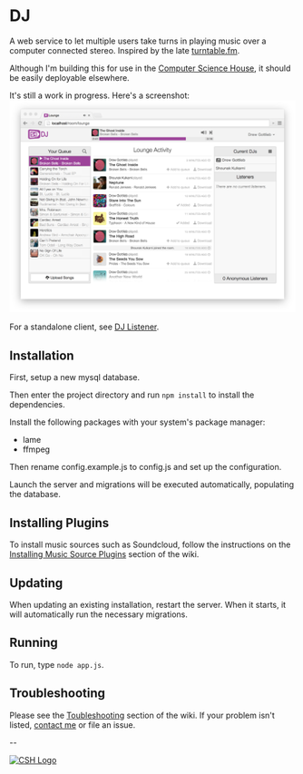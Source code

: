 DJ
==

A web service to let multiple users take turns in playing music over a computer
connected stereo. Inspired by the late
[turntable.fm](https://web.archive.org/web/20140110131633/http://blog.turntable.fm/post/67777306411/turntable-live-turntable-fm).

Although I'm building this for use in the [Computer Science House](http://csh.rit.edu),
it should be easily deployable elsewhere.

It's still a work in progress. Here's a screenshot:
![Screenshot](/screenshot.png)

For a standalone client, see [DJ Listener](https://github.com/dag10/DJ-Listener).

Installation
--
First, setup a new mysql database.

Then enter the project directory and run `npm install` to install the
dependencies.

Install the following packages with your system's package manager:
- lame
- ffmpeg

Then rename config.example.js to config.js and set up the configuration.

Launch the server and migrations will be executed automatically, populating
the database.

Installing Plugins
--
To install music sources such as Soundcloud, follow the instructions on the
[Installing Music Source Plugins](https://github.com/dag10/DJ/wiki/Installing-Music-Source-Plugins)
section of the wiki.

Updating
--
When updating an existing installation, restart the server. When it starts,
it will automatically run the necessary migrations.

Running
--
To run, type `node app.js`.

Troubleshooting
--
Please see the [Toubleshooting](https://github.com/dag10/DJ/wiki/Troubleshooting)
section of the wiki. If your problem isn't listed,
[contact me](mailto:gottlieb.drew@gmail.com) or file an issue.

--

[![CSH Logo](http://csh.rit.edu/images/logo.png)](http://csh.rit.edu)

